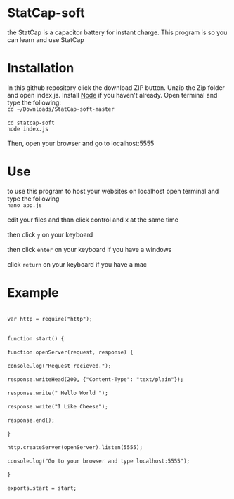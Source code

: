 # StatCap-soft
the StatCap is a capacitor battery for instant charge. This program is so you can learn and use StatCap
# Installation
In this github repository click the download ZIP button. Unzip the Zip folder and open index.js.
Install <a href= "nodejs.org">Node</a> if you haven't already. Open terminal and type the following:
<br>`cd ~/Downloads/StatCap-soft-master`</br>
<br> `cd statcap-soft`
<br>`node index.js`</br>
<br> Then, open your browser and go to localhost:5555</br>
# Use
to use this program to host your websites on localhost open terminal and type the following
<br> `nano app.js` </br>
<br> edit your files and than click control and x at the same time </br>
<br> then click `y` on your keyboard </br>
<br> then click `enter` on your keyboard if you have a windows</br><br> click `return` on your keyboard if you have a mac</br> 
# Example
<br>`var http = require("http");` </br>

<br>`function start() { ` </br>
	<br>`function openServer(request, response) { ` </br>
	    <br>`console.log("Request recieved.");`</br>
		<br>`response.writeHead(200, {"Content-Type": "text/plain"});`</br>
		<br>`response.write(" Hello World ");`</br>
		<br>`response.write("I Like Cheese");`</br>
		<br>`response.end();`</br>
	<br>`}`</br>
	<br>`http.createServer(openServer).listen(5555);`</br>
	<br>`console.log("Go to your browser and type localhost:5555");`</br>
<br>`}`</br>
<br>`exports.start = start;`</br>
